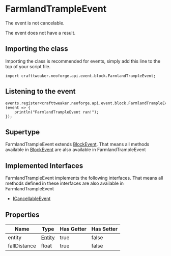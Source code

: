# FarmlandTrampleEvent

The event is not cancelable.

The event does not have a result.

## Importing the class

Importing the class is recommended for events, simply add this line to the top of your script file.
```zenscript
import crafttweaker.neoforge.api.event.block.FarmlandTrampleEvent;
```


## Listening to the event

```zenscript
events.register<crafttweaker.neoforge.api.event.block.FarmlandTrampleEvent>(event => {
    println("FarmlandTrampleEvent ran!");
});
```


## Supertype

FarmlandTrampleEvent extends [BlockEvent](/neoforge/api/event/block/BlockEvent). That means all methods available in [BlockEvent](/neoforge/api/event/block/BlockEvent) are also available in FarmlandTrampleEvent

## Implemented Interfaces
FarmlandTrampleEvent implements the following interfaces. That means all methods defined in these interfaces are also available in FarmlandTrampleEvent

- [ICancellableEvent](/neoforge/api/event/ICancellableEvent)

## Properties

|     Name     |                 Type                 | Has Getter | Has Setter |
|--------------|--------------------------------------|------------|------------|
| entity       | [Entity](/vanilla/api/entity/Entity) | true       | false      |
| fallDistance | float                                | true       | false      |

